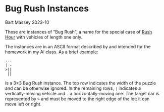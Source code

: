 # Bug Rush Instances
Bart Massey 2023-10

These are instances of "Bug Rush", a name for the special
case of [Rush
Hour](https://en.wikipedia.org/wiki/Rush_Hour_%28puzzle%29)
with vehicles of length one only.

The instances are in an ASCII format described by and
intended for the homework in my AI class. As a brief
example:

    ---
    | -
    >||
     ||

is a 3×3 Bug Rush instance. The top row indicates the width
of the puzzle and can be otherwise ignored. In the remaining
rows, `|` indicates a vertically-moving vehicle and `-` a
horizontally-moving one. The target car is represented by
`>` and must be moved to the right edge of the lot: it can
move left or right.
